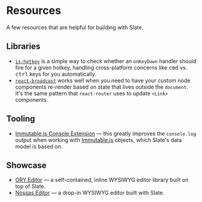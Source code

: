 # Resources

A few resources that are helpful for building with Slate.

## Libraries

* [`is-hotkey`](https://github.com/ianstormtaylor/is-hotkey) is a simple way to check whether an `onKeyDown` handler should fire for a given hotkey, handling cross-platform concerns like <kbd>cmd</kbd> vs. <kbd>ctrl</kbd> keys for you automatically.
* [`react-broadcast`](https://github.com/ReactTraining/react-broadcast) works well when you need to have your custom node components re-render based on state that lives outside the `document`. It's the same pattern that `react-router` uses to update `<Link>` components.

## Tooling

* [Immutable.js Console Extension](https://github.com/mattzeunert/immutable-object-formatter-extension) — this greatly improves the `console.log` output when working with [Immutable.js](https://facebook.github.io/immutable-js/) objects, which Slate's data model is based on.

## Showcase

* [ORY Editor](https://editor.ory.am/) — a self-contained, inline WYSIWYG editor library built on top of Slate.
* [Nossas Editor](http://slate-editor.bonde.org/) — a drop-in WYSIWYG editor built with Slate.
